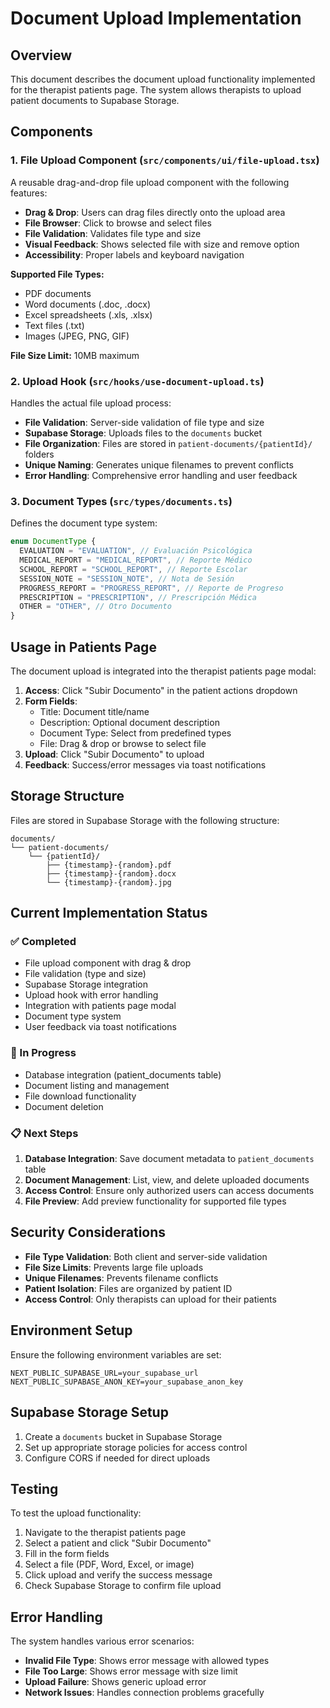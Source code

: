 # Document Upload Implementation

## Overview

This document describes the document upload functionality implemented for the therapist patients page. The system allows therapists to upload patient documents to Supabase Storage.

## Components

### 1. File Upload Component (`src/components/ui/file-upload.tsx`)

A reusable drag-and-drop file upload component with the following features:

- **Drag & Drop**: Users can drag files directly onto the upload area
- **File Browser**: Click to browse and select files
- **File Validation**: Validates file type and size
- **Visual Feedback**: Shows selected file with size and remove option
- **Accessibility**: Proper labels and keyboard navigation

**Supported File Types:**

- PDF documents
- Word documents (.doc, .docx)
- Excel spreadsheets (.xls, .xlsx)
- Text files (.txt)
- Images (JPEG, PNG, GIF)

**File Size Limit:** 10MB maximum

### 2. Upload Hook (`src/hooks/use-document-upload.ts`)

Handles the actual file upload process:

- **File Validation**: Server-side validation of file type and size
- **Supabase Storage**: Uploads files to the `documents` bucket
- **File Organization**: Files are stored in `patient-documents/{patientId}/` folders
- **Unique Naming**: Generates unique filenames to prevent conflicts
- **Error Handling**: Comprehensive error handling and user feedback

### 3. Document Types (`src/types/documents.ts`)

Defines the document type system:

```typescript
enum DocumentType {
  EVALUATION = "EVALUATION", // Evaluación Psicológica
  MEDICAL_REPORT = "MEDICAL_REPORT", // Reporte Médico
  SCHOOL_REPORT = "SCHOOL_REPORT", // Reporte Escolar
  SESSION_NOTE = "SESSION_NOTE", // Nota de Sesión
  PROGRESS_REPORT = "PROGRESS_REPORT", // Reporte de Progreso
  PRESCRIPTION = "PRESCRIPTION", // Prescripción Médica
  OTHER = "OTHER", // Otro Documento
}
```

## Usage in Patients Page

The document upload is integrated into the therapist patients page modal:

1. **Access**: Click "Subir Documento" in the patient actions dropdown
2. **Form Fields**:
   - Title: Document title/name
   - Description: Optional document description
   - Document Type: Select from predefined types
   - File: Drag & drop or browse to select file
3. **Upload**: Click "Subir Documento" to upload
4. **Feedback**: Success/error messages via toast notifications

## Storage Structure

Files are stored in Supabase Storage with the following structure:

```
documents/
└── patient-documents/
    └── {patientId}/
        ├── {timestamp}-{random}.pdf
        ├── {timestamp}-{random}.docx
        └── {timestamp}-{random}.jpg
```

## Current Implementation Status

### ✅ Completed

- File upload component with drag & drop
- File validation (type and size)
- Supabase Storage integration
- Upload hook with error handling
- Integration with patients page modal
- Document type system
- User feedback via toast notifications

### 🔄 In Progress

- Database integration (patient_documents table)
- Document listing and management
- File download functionality
- Document deletion

### 📋 Next Steps

1. **Database Integration**: Save document metadata to `patient_documents` table
2. **Document Management**: List, view, and delete uploaded documents
3. **Access Control**: Ensure only authorized users can access documents
4. **File Preview**: Add preview functionality for supported file types

## Security Considerations

- **File Type Validation**: Both client and server-side validation
- **File Size Limits**: Prevents large file uploads
- **Unique Filenames**: Prevents filename conflicts
- **Patient Isolation**: Files are organized by patient ID
- **Access Control**: Only therapists can upload for their patients

## Environment Setup

Ensure the following environment variables are set:

```env
NEXT_PUBLIC_SUPABASE_URL=your_supabase_url
NEXT_PUBLIC_SUPABASE_ANON_KEY=your_supabase_anon_key
```

## Supabase Storage Setup

1. Create a `documents` bucket in Supabase Storage
2. Set up appropriate storage policies for access control
3. Configure CORS if needed for direct uploads

## Testing

To test the upload functionality:

1. Navigate to the therapist patients page
2. Select a patient and click "Subir Documento"
3. Fill in the form fields
4. Select a file (PDF, Word, Excel, or image)
5. Click upload and verify the success message
6. Check Supabase Storage to confirm file upload

## Error Handling

The system handles various error scenarios:

- **Invalid File Type**: Shows error message with allowed types
- **File Too Large**: Shows error message with size limit
- **Upload Failure**: Shows generic upload error
- **Network Issues**: Handles connection problems gracefully
